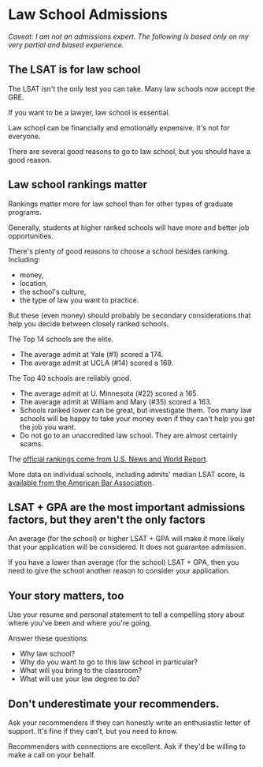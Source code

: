 # Law School Admissions

*Caveat: I am not an admissions expert. The following is based only on my very partial and biased experience.*

## The LSAT is for law school

The LSAT isn't the only test you can take. Many law schools now accept the GRE.

If you want to be a lawyer, law school is essential.

Law school can be financially and emotionally expensive. It's not for everyone.

There are several good reasons to go to law school, but you should have a good reason.

## Law school rankings matter

Rankings matter more for law school than for other types of graduate programs.

Generally, students at higher ranked schools will have more and better job opportunities.

There's plenty of good reasons to choose a school besides ranking. Including:

- money,
- location,
- the school's culture,
- the type of law you want to practice.

But these (even money) should probably be secondary considerations that help you decide between closely ranked schools.

The Top 14 schools are the elite.

- The average admit at Yale (#1) scored a 174.
- The average admit at UCLA (#14) scored a 169.

The Top 40 schools are reliably good.

- The average admit at U. Minnesota (#22) scored a 165.
- The average admit at William and Mary (#35) scored a 163.
- Schools ranked lower can be great, but investigate them. Too many law schools will be happy to take your money even if they can't help you get the job you want.
- Do not go to an unaccredited law school. They are almost certainly scams.

The [official rankings come from U.S. News and World Report][1].

More data on individual schools, including admits' median LSAT score, is [available from the American Bar Association][2].

## LSAT + GPA are the most important admissions factors, but they aren't the only factors

An average (for the school) or higher LSAT + GPA will make it more likely that your application will be considered. It does not guarantee admission.

If you have a lower than average (for the school) LSAT + GPA, then you need to give the school another reason to consider your application.

## Your story matters, too

Use your resume and personal statement to tell a compelling story about where you've been and where you're going.

Answer these questions:

- Why law school?
- Why do you want to go to this law school in particular?
- What will you bring to the classroom?
- What will use your law degree to do?

## Don't underestimate your recommenders.

Ask your recommenders if they can honestly write an enthusiastic letter of support. It's fine if they can't, but you need to know.

Recommenders with connections are excellent. Ask if they'd be willing to make a call on your behalf.

[1]: https://www.usnews.com/best-graduate-schools/top-law-schools/law-rankings
[2]: https://www.abarequireddisclosures.org/Disclosure509.aspx